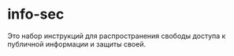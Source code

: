 info-sec
========

Это набор инструкций для распространения свободы доступа к публичной информации и защиты своей.

